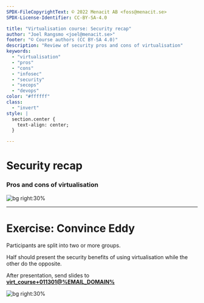 ```yaml
---
SPDX-FileCopyrightText: © 2022 Menacit AB <foss@menacit.se>
SPDX-License-Identifier: CC-BY-SA-4.0

title: "Virtualisation course: Security recap"
author: "Joel Rangsmo <joel@menacit.se>"
footer: "© Course authors (CC BY-SA 4.0)"
description: "Review of security pros and cons of virtualisation"
keywords:
  - "virtualisation"
  - "pros"
  - "cons"
  - "infosec"
  - "security"
  - "secops"
  - "devops"
color: "#ffffff"
class:
  - "invert"
style: |
  section.center {
    text-align: center;
  }

---
```

<!-- _footer: "© Course authors (CC BY-SA 4.0) - Image: © Martin Fisch (CC BY 2.0)" -->
# Security recap
### Pros and cons of virtualisation

![bg right:30%](images/14-lion.jpg)

<!--
TODO
-->

---
<!-- _footer: "© Course authors (CC BY-SA 4.0) - Image: © AK Rockefeller (CC BY-SA 2.0)" -->
# Exercise: Convince Eddy
Participants are split into two or more groups.  
  
Half should present the security benefits of using virtualisation while the other do the opposite.
  
After presentation, send slides to
**[virt_course+011301@%EMAIL_DOMAIN%](mailto:virt_course+011301@%EMAIL_DOMAIN%)**

![bg right:30%](images/14-snowden.jpg)

<!--
TODO
-->
